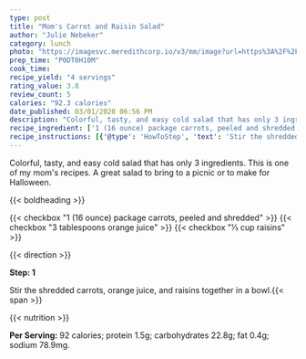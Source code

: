 ```yaml
---
type: post
title: "Mom's Carrot and Raisin Salad"
author: "Julie Nebeker"
category: lunch
photo: "https://imagesvc.meredithcorp.io/v3/mm/image?url=https%3A%2F%2Fimages.media-allrecipes.com%2Fuserphotos%2F848008.jpg"
prep_time: "P0DT0H10M"
cook_time: 
recipe_yield: "4 servings"
rating_value: 3.8
review_count: 5
calories: "92.3 calories"
date_published: 03/01/2020 06:56 PM
description: "Colorful, tasty, and easy cold salad that has only 3 ingredients. This is one of my mom's recipes. A great salad to bring to a picnic or to make for Halloween."
recipe_ingredient: ['1 (16 ounce) package carrots, peeled and shredded', '3 tablespoons orange juice', '⅓ cup raisins']
recipe_instructions: [{'@type': 'HowToStep', 'text': 'Stir the shredded carrots, orange juice, and raisins together in a bowl.\n'}]
---
```


Colorful, tasty, and easy cold salad that has only 3 ingredients. This is one of my mom's recipes. A great salad to bring to a picnic or to make for Halloween. 

{{< boldheading >}}

{{< checkbox "1 (16 ounce) package carrots, peeled and shredded" >}}
{{< checkbox "3 tablespoons orange juice" >}}
{{< checkbox "⅓ cup raisins" >}}


{{< direction >}}

**Step: 1**

Stir the shredded carrots, orange juice, and raisins together in a bowl.{{< span >}}

{{< nutrition >}}

**Per Serving:** 92 calories; protein 1.5g; carbohydrates 22.8g; fat 0.4g; sodium 78.9mg.